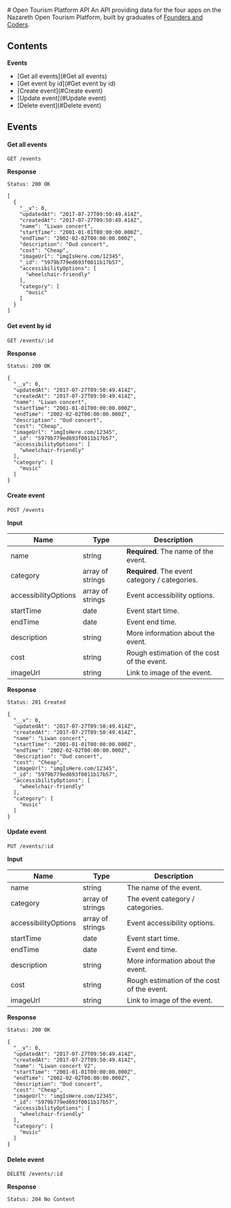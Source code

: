 # Open Tourism Platform API
An API providing data for the four apps on the Nazareth Open Tourism Platform, built by graduates of [Founders and Coders](https://foundersandcoders.com/about/).

## Contents
**Events**
- [Get all events](#Get all events)
- [Get event by id](#Get event by id)
- [Create event](#Create event)
- [Update event](#Update event)
- [Delete event](#Delete event)

## Events

#### Get all events
`GET /events`

**Response**
```
Status: 200 OK

[
  {
    "__v": 0,
    "updatedAt": "2017-07-27T09:50:49.414Z",
    "createdAt": "2017-07-27T09:50:49.414Z",
    "name": "Liwan concert",
    "startTime": "2001-01-01T00:00:00.000Z",
    "endTime": "2002-02-02T00:00:00.000Z",
    "description": "Oud concert",
    "cost": "Cheap",
    "imageUrl": "imgIsHere.com/12345",
    "_id": "5979b779ed693f0011b17b57",
    "accessibilityOptions": [
      "wheelchair-friendly"
    ],
    "category": [
      "music"
    ]
  }
]
```

#### Get event by id
`GET /events/:id`

**Response**
```
Status: 200 OK

{
  "__v": 0,
  "updatedAt": "2017-07-27T09:50:49.414Z",
  "createdAt": "2017-07-27T09:50:49.414Z",
  "name": "Liwan concert",
  "startTime": "2001-01-01T00:00:00.000Z",
  "endTime": "2002-02-02T00:00:00.000Z",
  "description": "Oud concert",
  "cost": "Cheap",
  "imageUrl": "imgIsHere.com/12345",
  "_id": "5979b779ed693f0011b17b57",
  "accessibilityOptions": [
    "wheelchair-friendly"
  ],
  "category": [
    "music"
  ]
}
```

#### Create event
`POST /events`

**Input**

Name | Type | Description
---|---|---
name | string | **Required**. The name of the event.
category | array of strings | **Required**. The event category / categories.
accessibilityOptions | array of strings | Event accessibility options.
startTime | date | Event start time.
endTime | date | Event end time.
description | string | More information about the event.
cost | string | Rough estimation of the cost of the event.
imageUrl | string | Link to image of the event.

**Response**
```
Status: 201 Created

{
  "__v": 0,
  "updatedAt": "2017-07-27T09:50:49.414Z",
  "createdAt": "2017-07-27T09:50:49.414Z",
  "name": "Liwan concert",
  "startTime": "2001-01-01T00:00:00.000Z",
  "endTime": "2002-02-02T00:00:00.000Z",
  "description": "Oud concert",
  "cost": "Cheap",
  "imageUrl": "imgIsHere.com/12345",
  "_id": "5979b779ed693f0011b17b57",
  "accessibilityOptions": [
    "wheelchair-friendly"
  ],
  "category": [
    "music"
  ]
}
```

#### Update event
`PUT /events/:id`

**Input**

Name | Type | Description
---|---|---
name | string | The name of the event.
category | array of strings | The event category / categories.
accessibilityOptions | array of strings | Event accessibility options.
startTime | date | Event start time.
endTime | date | Event end time.
description | string | More information about the event.
cost | string | Rough estimation of the cost of the event.
imageUrl | string | Link to image of the event.

**Response**
```
Status: 200 OK

{
  "__v": 0,
  "updatedAt": "2017-07-27T09:50:49.414Z",
  "createdAt": "2017-07-27T09:50:49.414Z",
  "name": "Liwan concert V2",
  "startTime": "2001-01-01T00:00:00.000Z",
  "endTime": "2002-02-02T00:00:00.000Z",
  "description": "Oud concert",
  "cost": "Cheap",
  "imageUrl": "imgIsHere.com/12345",
  "_id": "5979b779ed693f0011b17b57",
  "accessibilityOptions": [
    "wheelchair-friendly"
  ],
  "category": [
    "music"
  ]
}
```

#### Delete event
`DELETE /events/:id`

**Response**

```
Status: 204 No Content
```
